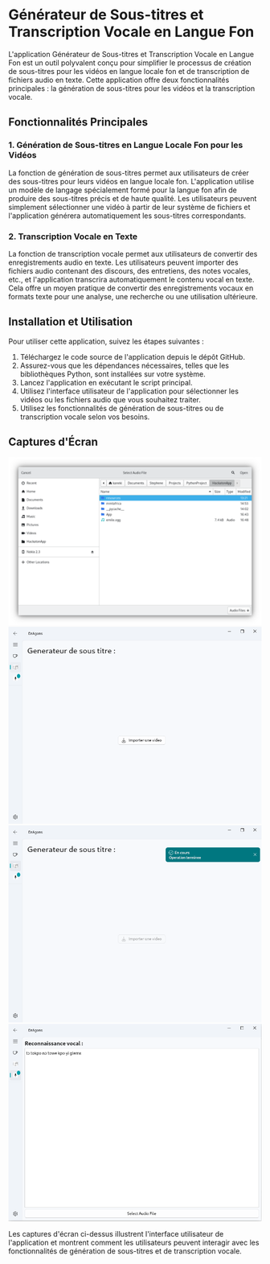 # Générateur de Sous-titres et Transcription Vocale en Langue Fon

L'application Générateur de Sous-titres et Transcription Vocale en Langue Fon est un outil polyvalent conçu pour simplifier le processus de création de sous-titres pour les vidéos en langue locale fon et de transcription de fichiers audio en texte. Cette application offre deux fonctionnalités principales : la génération de sous-titres pour les vidéos et la transcription vocale.

## Fonctionnalités Principales

### 1. Génération de Sous-titres en Langue Locale Fon pour les Vidéos

La fonction de génération de sous-titres permet aux utilisateurs de créer des sous-titres pour leurs vidéos en langue locale fon. L'application utilise un modèle de langage spécialement formé pour la langue fon afin de produire des sous-titres précis et de haute qualité. Les utilisateurs peuvent simplement sélectionner une vidéo à partir de leur système de fichiers et l'application générera automatiquement les sous-titres correspondants.

### 2. Transcription Vocale en Texte

La fonction de transcription vocale permet aux utilisateurs de convertir des enregistrements audio en texte. Les utilisateurs peuvent importer des fichiers audio contenant des discours, des entretiens, des notes vocales, etc., et l'application transcrira automatiquement le contenu vocal en texte. Cela offre un moyen pratique de convertir des enregistrements vocaux en formats texte pour une analyse, une recherche ou une utilisation ultérieure.

## Installation et Utilisation

Pour utiliser cette application, suivez les étapes suivantes :

1. Téléchargez le code source de l'application depuis le dépôt GitHub.
2. Assurez-vous que les dépendances nécessaires, telles que les bibliothèques Python, sont installées sur votre système.
3. Lancez l'application en exécutant le script principal.
4. Utilisez l'interface utilisateur de l'application pour sélectionner les vidéos ou les fichiers audio que vous souhaitez traiter.
5. Utilisez les fonctionnalités de génération de sous-titres ou de transcription vocale selon vos besoins.

## Captures d'Écran

![Capture d'Écran 1](screenshot/1.png)
![Capture d'Écran 2](screenshot/2.png)
![Capture d'Écran 3](screenshot/3.png)
![Capture d'Écran 4](screenshot/4.png)

Les captures d'écran ci-dessus illustrent l'interface utilisateur de l'application et montrent comment les utilisateurs peuvent interagir avec les fonctionnalités de génération de sous-titres et de transcription vocale.

